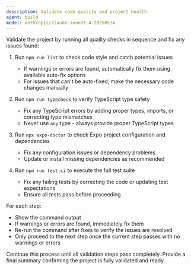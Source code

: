 ```yaml
---
description: Validate code quality and project health
agent: build
model: anthropic/claude-sonnet-4-20250514
---
```


Validate the project by running all quality checks in sequence and fix any issues found:

1. Run `npm run lint` to check code style and catch potential issues
   - If warnings or errors are found, automatically fix them using available auto-fix options
   - For issues that can't be auto-fixed, make the necessary code changes manually

2. Run `npm run typecheck` to verify TypeScript type safety
   - Fix any TypeScript errors by adding proper types, imports, or correcting type mismatches
   - Never use `any` type - always provide proper TypeScript types

3. Run `npx expo-doctor` to check Expo project configuration and dependencies
   - Fix any configuration issues or dependency problems
   - Update or install missing dependencies as recommended

4. Run `npm run test:ci` to execute the full test suite
   - Fix any failing tests by correcting the code or updating test expectations
   - Ensure all tests pass before proceeding

For each step:
- Show the command output
- If warnings or errors are found, immediately fix them
- Re-run the command after fixes to verify the issues are resolved
- Only proceed to the next step once the current step passes with no warnings or errors

Continue this process until all validation steps pass completely. Provide a final summary confirming the project is fully validated and ready.